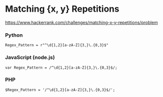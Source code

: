 # Matching {x, y} Repetitions

https://www.hackerrank.com/challenges/matching-x-y-repetitions/problem

### Python

    Regex_Pattern = r"^\d{1,2}[a-zA-Z]{3,}\.{0,3}$"

### JavaScript (node.js)

    var Regex_Pattern = /^\d{1,2}[a-zA-Z]{3,}\.{0,3}$/;

### PHP

    $Regex_Pattern = '/^\d{1,2}[a-zA-Z]{3,}\.{0,3}$/';
